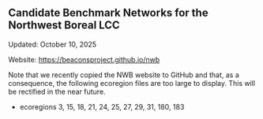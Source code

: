## Candidate Benchmark Networks for the Northwest Boreal LCC

Updated: October 10, 2025

Website: https://beaconsproject.github.io/nwb

Note that we recently copied the NWB website to GitHub and that, as a consequence, the following ecoregion files are too large to display. This will be rectified in the near future.

- ecoregions 3, 15, 18, 21, 24, 25, 27, 29, 31, 180, 183
